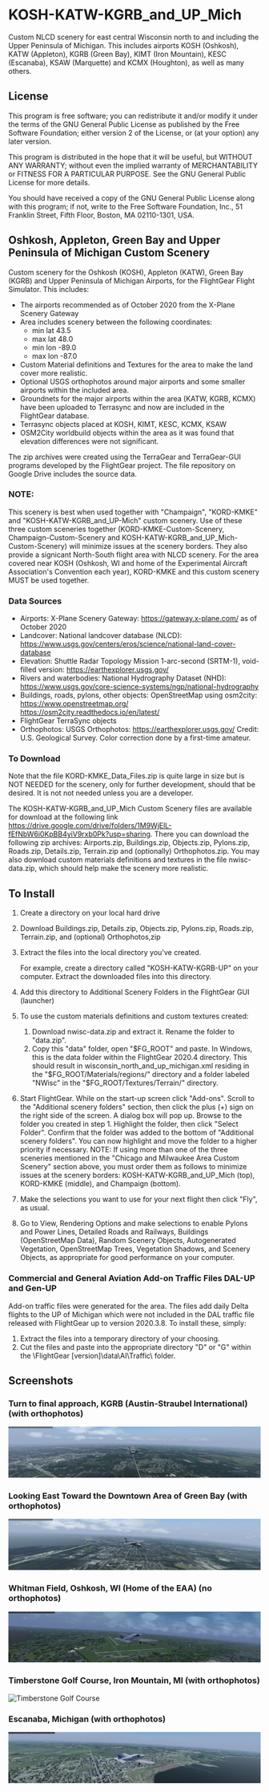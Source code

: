 # KOSH-KATW-KGRB_and_UP_Mich
Custom NLCD scenery for east central Wisconsin north to and including the Upper Peninsula of Michigan. This includes airports KOSH (Oshkosh), KATW (Appleton), KGRB (Green Bay), KIMT (Iron Mountain), KESC (Escanaba), KSAW (Marquette) and KCMX (Houghton), as well as many others.

## License
This program is free software; you can redistribute it and/or modify it under the terms of the GNU General Public License as published by the Free Software Foundation; either version 2 of the License, or (at your option) any later version.

This program is distributed in the hope that it will be useful, but WITHOUT ANY WARRANTY; without even the implied warranty of MERCHANTABILITY or FITNESS FOR A PARTICULAR PURPOSE. See the GNU General Public License for more details.

You should have received a copy of the GNU General Public License along with this program; if not, write to the Free Software Foundation, Inc., 51 Franklin Street, Fifth Floor, Boston, MA 02110-1301, USA.

## Oshkosh, Appleton, Green Bay and Upper Peninsula of Michigan Custom Scenery

Custom scenery for the Oshkosh (KOSH), Appleton (KATW), Green Bay (KGRB) and Upper Peninsula of Michigan Airports, for the FlightGear Flight Simulator. This includes:
- The airports recommended as of October 2020 from the X-Plane Scenery Gateway
- Area includes scenery between the following coordinates: 
  - min lat 43.5
  - max lat 48.0
  - min lon -89.0
  - max lon -87.0 
- Custom Material definitions and Textures for the area to make the land cover more realistic.
- Optional USGS orthophotos around major airports and some smaller airports within the included area.
- Groundnets for the major airports within the area (KATW, KGRB, KCMX) have been uploaded to Terrasync and now are included in the FlightGear database.
- Terrasync objects placed at KOSH, KIMT, KESC, KCMX, KSAW
- OSM2City worldbuild objects within the area as it was found that elevation differences were not significant.

The zip archives were created using the TerraGear and TerraGear-GUI programs developed by the FlightGear project. The file repository on Google Drive includes the source data.

### NOTE: 
This scenery is best when used together with "Champaign", "KORD-KMKE" and "KOSH-KATW-KGRB_and_UP-Mich" custom scenery. Use of these three custom sceneries together (KORD-KMKE-Custom-Scenery, Champaign-Custom-Scenery and KOSH-KATW-KGRB_and_UP_Mich-Custom-Scenery) will minimize issues at the scenery borders. They also provide a signicant North-South flight area with NLCD scenery. For the area covered near KOSH (Oshkosh, WI and home of the Experimental Aircraft Association's Convention each year), KORD-KMKE and this custom scenery MUST be used together. 

### Data Sources

- Airports: X-Plane Scenery Gateway: https://gateway.x-plane.com/ as of October 2020
- Landcover: National landcover database (NLCD): https://www.usgs.gov/centers/eros/science/national-land-cover-database
- Elevation: Shuttle Radar Topology Mission 1-arc-second (SRTM-1), void-filled version: https://earthexplorer.usgs.gov/
- Rivers and waterbodies: National Hydrography Dataset (NHD): https://www.usgs.gov/core-science-systems/ngp/national-hydrography
- Buildings, roads, pylons, other objects: OpenStreetMap using osm2city: https://www.openstreetmap.org/ https://osm2city.readthedocs.io/en/latest/
- FlightGear TerraSync objects
- Orthophotos: USGS Orthophotos: https://earthexplorer.usgs.gov/ Credit: U.S. Geological Survey. Color correction done by a first-time amateur.

### To Download

Note that the file KORD-KMKE_Data_Files.zip is quite large in size but is NOT NEEDED for the scenery, only for further development, should that be desired. It is not not needed unless you are a developer.

The KOSH-KATW-KGRB_and_UP_Mich Custom Scenery files are available for download at the following link https://drive.google.com/drive/folders/1M9WjElL-fEfNbW6i0KpBB4yiV9rxb0Pk?usp=sharing. There you can download the following zip archives: Airports.zip, Buildings.zip, Objects.zip, Pylons.zip, Roads.zip, Details.zip, Terrain.zip and (optionally) Orthophotos.zip. You may also download custom materials definitions and textures in the file nwisc-data.zip, which should help make the scenery more realistic.

## To Install

1. Create a directory on your local hard drive
1. Download Buildings.zip, Details.zip, Objects.zip, Pylons.zip, Roads.zip, Terrain.zip, and (optional) Orthophotos,zip 
1. Extract the files into the local directory you've created. 

    For example, create a directory called "KOSH-KATW-KGRB-UP" on your computer. Extract the downloaded files into this directory. 

1.  Add this directory to Additional Scenery Folders in the FlightGear GUI (launcher) 
1.  To use the custom materials definitions and custom textures created:
    1.  Download nwisc-data.zip and extract it. Rename the folder to "data.zip".
    1.  Copy this "data" folder, open "$FG_ROOT" and paste. In Windows, this is the data folder within the FlightGear 2020.4 directory. This should result in wisconsin_north_and_up_michigan.xml residing in the "$FG_ROOT/Materials/regions/" directory and a folder labeled "NWisc" in the "$FG_ROOT/Textures/Terrain/" directory.
 1.  Start FlightGear. While on the start-up screen click "Add-ons". Scroll to the "Additional scenery folders" section, then click the plus (+) sign on the right side of the screen. A dialog box will pop up. Browse to the folder you created in step 1. Highlight the folder, then click "Select Folder". Confirm that the folder was added to the bottom of "Additional scenery folders". You can now highlight and move the folder to a higher priority if necessary. NOTE: If using more than one of the three sceneries mentioned in the "Chicago and Milwaukee Area Custom Scenery" section above, you must order them as follows to minimize issues at the scenery borders: KOSH-KATW-KGRB_and_UP_Mich (top), KORD-KMKE (middle), and Champaign (bottom).
 1.  Make the selections you want to use for your next flight then click "Fly", as usual.
 1.  Go to View, Rendering Options and make selections to enable Pylons and Power Lines, Detailed Roads and Railways, Buildings (OpenStreetMap Data), Random Scenery Objects, Autogenerated Vegetation, OpenStreetMap Trees, Vegetation Shadows, and Scenery Objects, as appropriate for good performance on your computer.

### Commercial and General Aviation Add-on Traffic Files DAL-UP and Gen-UP
Add-on traffic files were generated for the area. The files add daily Delta flights to the UP of Michigan which were not included in the DAL traffic file released with FlightGear up to version 2020.3.8. To install these, simply:
1) Extract the files into a temporary directory of your choosing.
2) Cut the files and paste into the appropriate directory "D" or "G" within the \FlightGear [version]\data\AI\Traffic\ folder.

## Screenshots

### Turn to final approach, KGRB (Austin-Straubel International) (with orthophotos)
![Turn to final, KGRB](https://github.com/LGBudd/KOSH-KATW-KGRB_and_UP_Mich/blob/main/Screenshots/Appr%20to%20KGRB.png)

### Looking East Toward the Downtown Area of Green Bay (with orthophotos)
![Looking East Over Residential Green Bay](https://github.com/LGBudd/KOSH-KATW-KGRB_and_UP_Mich/blob/main/Screenshots/Looking%20East%20%20Over%20Green%20Bay.png)

### Whitman Field, Oshkosh, WI (Home of the EAA) (no orthophotos)
![Whitman Field, Oshkosh, WI](https://github.com/LGBudd/KOSH-KATW-KGRB_and_UP_Mich/blob/main/Screenshots/KOSH.png)

### Timberstone Golf Course, Iron Mountain, MI (with orthophotos)
![Timberstone Golf Course](https://github.com/LGBudd/KOSH-KATW-KGRB_and_UP_Mich/blob/main/Screenshots/Timberstone%20Golf.png)

### Escanaba, Michigan (with orthophotos)
![Escanaba, Michigan](https://github.com/LGBudd/KOSH-KATW-KGRB_and_UP_Mich/blob/main/Screenshots/Escanaba.png)
